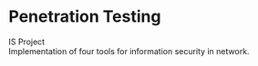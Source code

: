 # Penetration Testing
IS Project  
Implementation of four tools for information security in network.

